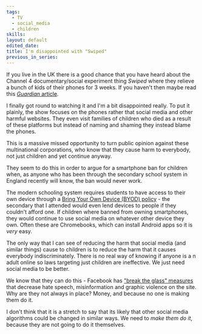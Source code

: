 ```yaml
---
tags:
  - TV
  - social_media
  - children
skills: 
layout: default
edited_date: 
title: I'm disappointed with "Swiped"
previous_in_series:
---
```

If you live in the UK there is a good chance that you have heard about the Channel 4 documentary/social experiment thing *Swiped* where they relieve a bunch of kids of their phones for 3 weeks. If you haven't then maybe read this [*Guardian* article](https://www.theguardian.com/tv-and-radio/2024/dec/11/swiped-the-school-that-banned-smartphones-review-channel-4).

I finally got round to watching it and I'm a bit disappointed really. To put it plainly, the show focuses on the phones rather that social media and other harmful websites. They even visit families of children who died as a result of these platforms but instead of naming and shaming they instead blame the phones.

This is a massive missed opportunity to turn public opinion against these multinational corporations, who know that they cause harm to everybody, not just children and yet continue anyway.

They seem to do this in order to argue for a smartphone ban for children when, as anyone who has been through the secondary school system in England recently will know, the ban would never work. 

The modern schooling system requires students to have access to their own device through a [Bring Your Own Device (BYOD) policy](https://hwb.gov.wales/support-centre/education-digital-standards/bring-your-own-device-guidance/) - the secondary that I attended would even lend devices to people if they couldn't afford one. If children where banned from owning smartphones, they would continue to use social media on whatever other device they own. Often these are Chromebooks, which can install Android apps so it is *very* easy.

The only way that I can see of reducing the harm that social media (and similar things) cause to children is to reduce the harm that it causes everybody indiscriminately. There is no real way of knowing if anyone is a
n adult online so laws targeting just children are ineffective. We just need social media to be better.

We know that they can do this - Facebook has ["break the glass" measures](https://www.techpolicy.press/we-know-a-little-about-metas-break-glass-measures-we-should-know-more/) that decrease hate speech, misinformation and graphic violence on the site. Why are they not always in place? Money, and because no one is making them do it.

I don't think that it is a stretch to say that its likely that other social media algorithms could be changed in similar ways. 
We need to *make them do it*, because they are not going to do it themselves.
